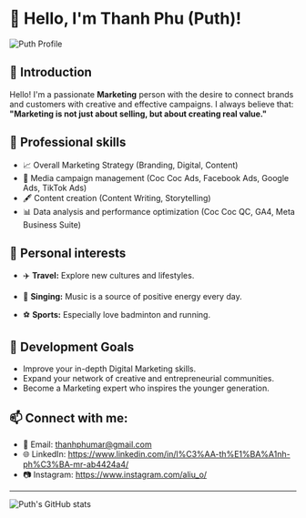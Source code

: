 # 👋 Hello, I'm Thanh Phu (Puth)!
![Puth Profile](assets/IMG_4405.JPG)

## 🎯 Introduction
Hello! I'm a passionate **Marketing** person with the desire to connect brands and customers with creative and effective campaigns.
I always believe that: **"Marketing is not just about selling, but about creating real value."**

## 🌟 Professional skills
- 📈 Overall Marketing Strategy (Branding, Digital, Content)
- 🎯 Media campaign management (Coc Coc Ads, Facebook Ads, Google Ads, TikTok Ads)
- 🖋️ Content creation (Content Writing, Storytelling)
- 📊 Data analysis and performance optimization (Coc Coc QC, GA4, Meta Business Suite)

## 🎵 Personal interests
- ✈️ **Travel:** Explore new cultures and lifestyles.

- 🎤 **Singing:** Music is a source of positive energy every day.

- ⚽ **Sports:** Especially love badminton and running.

## 🚀 Development Goals
- Improve your in-depth Digital Marketing skills.
- Expand your network of creative and entrepreneurial communities.
- Become a Marketing expert who inspires the younger generation.

## 📫 Connect with me:
- 📧 Email: thanhphumar@gmail.com
- 🌐 LinkedIn: https://www.linkedin.com/in/l%C3%AA-th%E1%BA%A1nh-ph%C3%BA-mr-ab4424a4/
- 📷 Instagram: https://www.instagram.com/aliu_o/

---

![Puth's GitHub stats](https://github-readme-stats.vercel.app/api?username=Puth8&show_icons=true&theme=tokyonight)



<!---
Puth8/Puth8 is a ✨ special ✨ repository because its `README.md` (this file) appears on your GitHub profile.
You can click the Preview link to take a look at your changes.
--->
